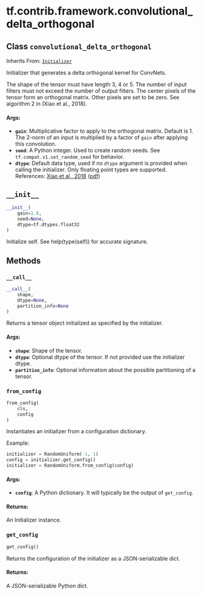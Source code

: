 <div itemscope itemtype="http://developers.google.com/ReferenceObject">
<meta itemprop="name" content="tf.contrib.framework.convolutional_delta_orthogonal" />
<meta itemprop="path" content="Stable" />
<meta itemprop="property" content="__call__"/>
<meta itemprop="property" content="__init__"/>
<meta itemprop="property" content="from_config"/>
<meta itemprop="property" content="get_config"/>
</div>

# tf.contrib.framework.convolutional_delta_orthogonal

## Class `convolutional_delta_orthogonal`

Inherits From: [`Initializer`](../../../tf/keras/initializers/Initializer.md)

Initializer that generates a delta orthogonal kernel for ConvNets.

The shape of the tensor must have length 3, 4 or 5. The number of input
filters must not exceed the number of output filters. The center pixels of the
tensor form an orthogonal matrix. Other pixels are set to be zero. See
algorithm 2 in (Xiao et al., 2018).


#### Args:

* <b>`gain`</b>: Multiplicative factor to apply to the orthogonal matrix. Default is 1.
    The 2-norm of an input is multiplied by a factor of `gain` after applying
    this convolution.
* <b>`seed`</b>: A Python integer. Used to create random seeds. See
    `tf.compat.v1.set_random_seed` for behavior.
* <b>`dtype`</b>: Default data type, used if no `dtype` argument is provided when
    calling the initializer. Only floating point types are supported.
References:
    [Xiao et al., 2018](http://proceedings.mlr.press/v80/xiao18a.html)
    ([pdf](http://proceedings.mlr.press/v80/xiao18a/xiao18a.pdf))

<h2 id="__init__"><code>__init__</code></h2>

``` python
__init__(
    gain=1.0,
    seed=None,
    dtype=tf.dtypes.float32
)
```

Initialize self.  See help(type(self)) for accurate signature.



## Methods

<h3 id="__call__"><code>__call__</code></h3>

``` python
__call__(
    shape,
    dtype=None,
    partition_info=None
)
```

Returns a tensor object initialized as specified by the initializer.

#### Args:

* <b>`shape`</b>: Shape of the tensor.
* <b>`dtype`</b>: Optional dtype of the tensor. If not provided use the initializer
    dtype.
* <b>`partition_info`</b>: Optional information about the possible partitioning of a
    tensor.

<h3 id="from_config"><code>from_config</code></h3>

``` python
from_config(
    cls,
    config
)
```

Instantiates an initializer from a configuration dictionary.

Example:

```python
initializer = RandomUniform(-1, 1)
config = initializer.get_config()
initializer = RandomUniform.from_config(config)
```

#### Args:

* <b>`config`</b>: A Python dictionary. It will typically be the output of
    `get_config`.


#### Returns:

An Initializer instance.

<h3 id="get_config"><code>get_config</code></h3>

``` python
get_config()
```

Returns the configuration of the initializer as a JSON-serializable dict.

#### Returns:

A JSON-serializable Python dict.



